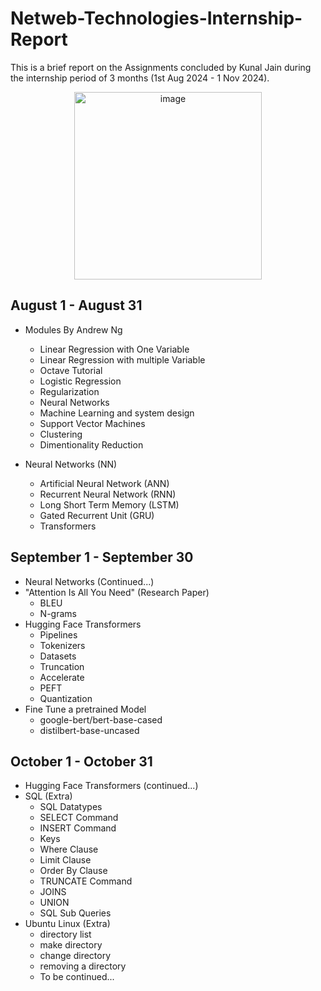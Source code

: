 # Netweb-Technologies-Internship-Report 
This is a brief report on the Assignments concluded by Kunal Jain during the internship period of 3 months (1st Aug 2024 - 1 Nov 2024).
<p align = "center">
<img width="300" alt="image" src="https://github.com/user-attachments/assets/e015994c-36b7-4b23-af40-e1985ab0e5f4">
</p>

## August 1 - August 31
* Modules By Andrew Ng

  * Linear Regression with One Variable
  * Linear Regression with multiple Variable
  * Octave Tutorial
  * Logistic Regression
  * Regularization  
  * Neural Networks 
  * Machine Learning and system design 
  * Support Vector Machines 
  * Clustering 
  * Dimentionality Reduction 
* Neural Networks (NN)
  * Artificial Neural Network (ANN)
  * Recurrent Neural Network (RNN)
  * Long Short Term Memory (LSTM)
  * Gated Recurrent Unit (GRU)
  * Transformers 
## September 1 - September 30
* Neural Networks (Continued...)
* "Attention Is All You Need" (Research Paper)
  * BLEU 
  * N-grams
* Hugging Face Transformers 
  * Pipelines
  * Tokenizers
  * Datasets
  * Truncation
  * Accelerate
  * PEFT
  * Quantization
* Fine Tune a pretrained Model
  * google-bert/bert-base-cased
  * distilbert-base-uncased
## October 1 - October 31
* Hugging Face Transformers (continued...)
* SQL (Extra)
  * SQL Datatypes
  * SELECT Command
  * INSERT Command
  * Keys
  * Where Clause
  * Limit Clause
  * Order By Clause
  * TRUNCATE Command
  * JOINS
  * UNION
  * SQL Sub Queries
* Ubuntu Linux (Extra)
  *  directory list
  *  make directory
  *  change directory
  *  removing a directory
  *  To be continued...
 
